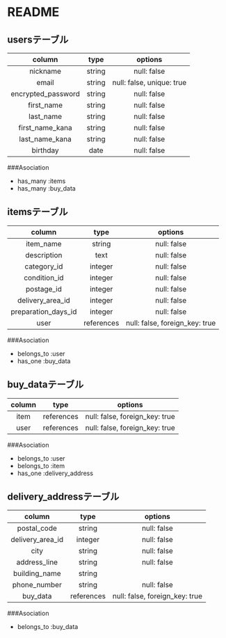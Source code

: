 # README

## usersテーブル
| column               | type   | options                   |
|:--------------------:|:------:|:-------------------------:|
| nickname             | string | null: false               |
| email                | string | null: false, unique: true |
| encrypted_password   | string | null: false               |
| first_name           | string | null: false               |
| last_name            | string | null: false               |
| first_name_kana      | string | null: false               |
| last_name_kana       | string | null: false               |
| birthday             | date   | null: false               |

###Asociation
- has_many :items
- has_many :buy_data

## itemsテーブル
| column               | type       | options                        |
|:--------------------:|:----------:|:------------------------------:|
| item_name            | string     | null: false                    |
| description          | text       | null: false                    |
| category_id          | integer    | null: false                    |
| condition_id         | integer    | null: false                    |
| postage_id           | integer    | null: false                    |
| delivery_area_id     | integer    | null: false                    |
| preparation_days_id  | integer    | null: false                    |
| user                 | references | null: false, foreign_key: true |

###Asociation
- belongs_to :user
- has_one    :buy_data


## buy_dataテーブル
| column               | type       | options                        |
|:--------------------:|:----------:|:------------------------------:|
| item                 | references | null: false, foreign_key: true |
| user                 | references | null: false, foreign_key: true |

###Asociation
- belongs_to :user
- belongs_to :item
- has_one    :delivery_address


## delivery_addressテーブル
| column               | type       | options                        |
|:--------------------:|:----------:|:------------------------------:|
| postal_code          | string     | null: false                    |
| delivery_area_id     | integer    | null: false                    |
| city                 | string     | null: false                    |
| address_line         | string     | null: false                    |
| building_name        | string     |                                |
| phone_number         | string     | null: false                    |
| buy_data             | references | null: false, foreign_key: true |

###Asociation
- belongs_to :buy_data